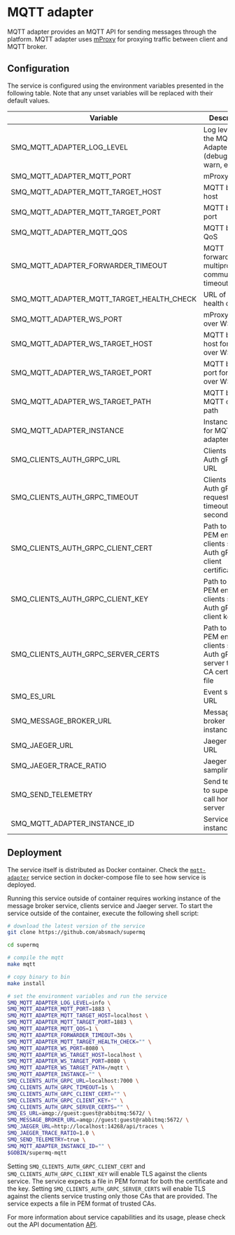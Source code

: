 # MQTT adapter

MQTT adapter provides an MQTT API for sending messages through the platform. MQTT adapter uses [mProxy](https://github.com/absmach/mproxy) for proxying traffic between client and MQTT broker.

## Configuration

The service is configured using the environment variables presented in the following table. Note that any unset variables will be replaced with their default values.

| Variable                                  | Description                                                                         | Default                             |
| ----------------------------------------- | ----------------------------------------------------------------------------------- | ----------------------------------- |
| SMQ_MQTT_ADAPTER_LOG_LEVEL                | Log level for the MQTT Adapter (debug, info, warn, error)                           | info                                |
| SMQ_MQTT_ADAPTER_MQTT_PORT                | mProxy port                                                                         | 1883                                |
| SMQ_MQTT_ADAPTER_MQTT_TARGET_HOST         | MQTT broker host                                                                    | localhost                           |
| SMQ_MQTT_ADAPTER_MQTT_TARGET_PORT         | MQTT broker port                                                                    | 1883                                |
| SMQ_MQTT_ADAPTER_MQTT_QOS                 | MQTT broker QoS                                                                     | 1                                   |
| SMQ_MQTT_ADAPTER_FORWARDER_TIMEOUT        | MQTT forwarder for multiprotocol communication timeout                              | 30s                                 |
| SMQ_MQTT_ADAPTER_MQTT_TARGET_HEALTH_CHECK | URL of broker health check                                                          | ""                                  |
| SMQ_MQTT_ADAPTER_WS_PORT                  | mProxy MQTT over WS port                                                            | 8080                                |
| SMQ_MQTT_ADAPTER_WS_TARGET_HOST           | MQTT broker host for MQTT over WS                                                   | localhost                           |
| SMQ_MQTT_ADAPTER_WS_TARGET_PORT           | MQTT broker port for MQTT over WS                                                   | 8080                                |
| SMQ_MQTT_ADAPTER_WS_TARGET_PATH           | MQTT broker MQTT over WS path                                                       | /mqtt                               |
| SMQ_MQTT_ADAPTER_INSTANCE                 | Instance name for MQTT adapter                                                      | ""                                  |
| SMQ_CLIENTS_AUTH_GRPC_URL                 | Clients service Auth gRPC URL                                                       | <localhost:7000>                    |
| SMQ_CLIENTS_AUTH_GRPC_TIMEOUT             | Clients service Auth gRPC request timeout in seconds                                | 1s                                  |
| SMQ_CLIENTS_AUTH_GRPC_CLIENT_CERT         | Path to the PEM encoded clients service Auth gRPC client certificate file           | ""                                  |
| SMQ_CLIENTS_AUTH_GRPC_CLIENT_KEY          | Path to the PEM encoded clients service Auth gRPC client key file                   | ""                                  |
| SMQ_CLIENTS_AUTH_GRPC_SERVER_CERTS        | Path to the PEM encoded clients server Auth gRPC server trusted CA certificate file | ""                                  |
| SMQ_ES_URL                                | Event sourcing URL                                                                  | <amqp://guest:guest@rabbitmq:5672/> |
| SMQ_MESSAGE_BROKER_URL                    | Message broker instance URL                                                         | <amqp://guest:guest@rabbitmq:5672/> |
| SMQ_JAEGER_URL                            | Jaeger server URL                                                                   | <http://localhost:4318/v1/traces>   |
| SMQ_JAEGER_TRACE_RATIO                    | Jaeger sampling ratio                                                               | 1.0                                 |
| SMQ_SEND_TELEMETRY                        | Send telemetry to supermq call home server                                          | true                                |
| SMQ_MQTT_ADAPTER_INSTANCE_ID              | Service instance ID                                                                 | ""                                  |

## Deployment

The service itself is distributed as Docker container. Check the [`mqtt-adapter`](https://github.com/absmach/supermq/blob/main/docker/docker-compose.yml) service section in docker-compose file to see how service is deployed.

Running this service outside of container requires working instance of the message broker service, clients service and Jaeger server.
To start the service outside of the container, execute the following shell script:

```bash
# download the latest version of the service
git clone https://github.com/absmach/supermq

cd supermq

# compile the mqtt
make mqtt

# copy binary to bin
make install

# set the environment variables and run the service
SMQ_MQTT_ADAPTER_LOG_LEVEL=info \
SMQ_MQTT_ADAPTER_MQTT_PORT=1883 \
SMQ_MQTT_ADAPTER_MQTT_TARGET_HOST=localhost \
SMQ_MQTT_ADAPTER_MQTT_TARGET_PORT=1883 \
SMQ_MQTT_ADAPTER_MQTT_QOS=1 \
SMQ_MQTT_ADAPTER_FORWARDER_TIMEOUT=30s \
SMQ_MQTT_ADAPTER_MQTT_TARGET_HEALTH_CHECK="" \
SMQ_MQTT_ADAPTER_WS_PORT=8080 \
SMQ_MQTT_ADAPTER_WS_TARGET_HOST=localhost \
SMQ_MQTT_ADAPTER_WS_TARGET_PORT=8080 \
SMQ_MQTT_ADAPTER_WS_TARGET_PATH=/mqtt \
SMQ_MQTT_ADAPTER_INSTANCE="" \
SMQ_CLIENTS_AUTH_GRPC_URL=localhost:7000 \
SMQ_CLIENTS_AUTH_GRPC_TIMEOUT=1s \
SMQ_CLIENTS_AUTH_GRPC_CLIENT_CERT="" \
SMQ_CLIENTS_AUTH_GRPC_CLIENT_KEY="" \
SMQ_CLIENTS_AUTH_GRPC_SERVER_CERTS="" \
SMQ_ES_URL=amqp://guest:guest@rabbitmq:5672/ \
SMQ_MESSAGE_BROKER_URL=amqp://guest:guest@rabbitmq:5672/ \
SMQ_JAEGER_URL=http://localhost:14268/api/traces \
SMQ_JAEGER_TRACE_RATIO=1.0 \
SMQ_SEND_TELEMETRY=true \
SMQ_MQTT_ADAPTER_INSTANCE_ID="" \
$GOBIN/supermq-mqtt
```

Setting `SMQ_CLIENTS_AUTH_GRPC_CLIENT_CERT` and `SMQ_CLIENTS_AUTH_GRPC_CLIENT_KEY` will enable TLS against the clients service. The service expects a file in PEM format for both the certificate and the key. Setting `SMQ_CLIENTS_AUTH_GRPC_SERVER_CERTS` will enable TLS against the clients service trusting only those CAs that are provided. The service expects a file in PEM format of trusted CAs.

For more information about service capabilities and its usage, please check out the API documentation [API](https://github.com/absmach/supermq/blob/main/api/asyncapi/mqtt.yml).
